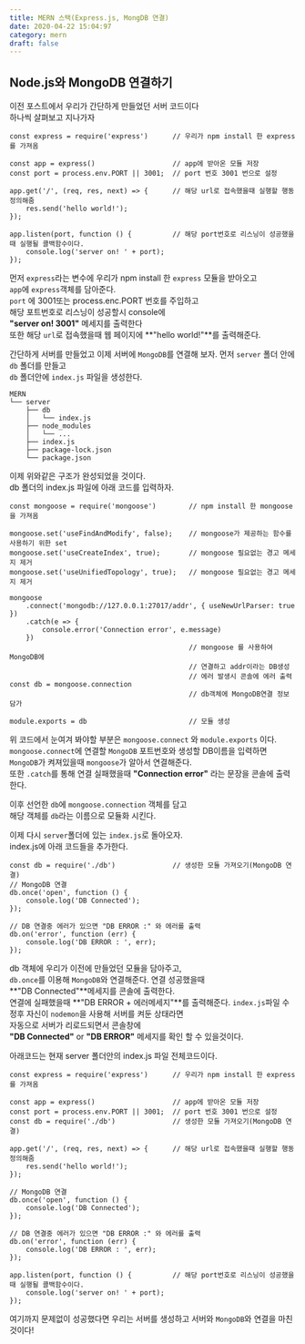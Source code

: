```yaml
---
title: MERN 스택(Express.js, MongDB 연결)
date: 2020-04-22 15:04:97
category: mern
draft: false
---
```


## Node.js와 MongoDB 연결하기
이전 포스트에서 우리가 간단하게 만들었던 서버 코드이다   
하나씩 살펴보고 지나가자

```js{3}
const express = require('express')      // 우리가 npm install 한 express를 가져옴

const app = express()                   // app에 받아온 모듈 저장
const port = process.env.PORT || 3001;  // port 번호 3001 번으로 설정

app.get('/', (req, res, next) => {      // 해당 url로 접속했을때 실행할 행동 정의해줌
    res.send('hello world!');
});

app.listen(port, function () {          // 해당 port번호로 리스닝이 성공했을때 실행될 콜백함수이다.
    console.log('server on! ' + port);
});
```

먼저 `express`라는 변수에 우리가 npm install 한 `express` 모듈을 받아오고   
`app`에 `express`객체를 담아준다.   
`port` 에 3001또는 process.enc.PORT 번호를 주입하고   
해당 포트번호로 리스닝이 성공할시 console에   
**"server on! 3001"** 메세지를 출력한다   
또한 해당 `url`로 접속했을때 웹 페이지에 
**"hello world!"**를 출력해준다.

간단하게 서버를 만들었고 이제 서버에 `MongoDB`를 연결해 보자.
먼저 `server` 폴더 안에 `db` 폴더를 만들고      
`db` 폴더안에 `index.js` 파일을 생성한다.   

```
MERN
└── server
    ├── db
    │   └── index.js
    ├── node_modules
    │   └── ...
    ├── index.js
    ├── package-lock.json
    └── package.json
```
이제 위와같은 구조가 완성되었을 것이다.  
db 폴더의 index.js 파일에 아래 코드를 입력하자.

```js{3}
const mongoose = require('mongoose')        // npm install 한 mongoose 을 가져옴

mongoose.set('useFindAndModify', false);    // mongoose가 제공하는 함수를 사용하기 위한 set
mongoose.set('useCreateIndex', true);       // mongoose 필요없는 경고 메세지 제거
mongoose.set('useUnifiedTopology', true);   // mongoose 필요없는 경고 메세지 제거

mongoose
    .connect('mongodb://127.0.0.1:27017/addr', { useNewUrlParser: true })
    .catch(e => {
        console.error('Connection error', e.message)
    })
                                            // mongoose 를 사용하여 MongoDB에 
                                            // 연결하고 addr이라는 DB생성
                                            // 에러 발생시 콘솔에 에러 출력
const db = mongoose.connection
                                            // db객체에 MongoDB연결 정보 담가

module.exports = db                         // 모듈 생성
```

위 코드에서 눈여겨 봐야할 부분은 `mongoose.connect` 와 `module.exports` 이다.    
`mongoose.connect`에 연결할 `MongoDB` 포트번호와 생성할 DB이름을 입력하면      
`MongoDB`가 켜져있을때 `mongoose`가 알아서 연결해준다.   
또한 `.catch`를 통해 연결 실패했을때 **"Connection error"** 라는 문장을 콘솔에 출력한다.

이후 선언한 `db`에 `mongoose.connection` 객체를 담고   
해당 객체를 `db`라는 이름으로 모듈화 시킨다.

이제 다시 `server`폴더에 있는 `index.js`로 돌아오자.   
index.js에 아래 코드들을 추가한다.   
```js{3}
const db = require('./db')              // 생성한 모듈 가져오기(MongoDB 연결)
// MongoDB 연결
db.once('open', function () {           
    console.log('DB Connected');
});

// DB 연결중 에러가 있으면 "DB ERROR :" 와 에러를 출력
db.on('error', function (err) {
    console.log('DB ERROR : ', err);
});
```
db 객체에 우리가 이전에 만들었던 모듈을 담아주고,   
`db.once`를 이용해 `MongoDB`와 연결해준다. 연결 성공했을때   
**"DB Connected"**메세지를 콘솔에 출력한다.    
연결에 실패했을때 **"DB ERROR + 에러메세지"**를 출력해준다.
`index.js`파일 수정후 자신이 `nodemon`을 사용해 서버를 켜둔 상태라면   
자동으로 서버가 리로드되면서 콘솔창에    
**"DB Connected"** or **"DB ERROR"** 메세지를 확인 할 수 있을것이다.

아래코드는 현재 server 폴더안의 index.js 파일 전체코드이다.   
```js{3}
const express = require('express')      // 우리가 npm install 한 express를 가져옴

const app = express()                   // app에 받아온 모듈 저장
const port = process.env.PORT || 3001;  // port 번호 3001 번으로 설정
const db = require('./db')              // 생성한 모듈 가져오기(MongoDB 연결)

app.get('/', (req, res, next) => {      // 해당 url로 접속했을때 실행할 행동 정의해줌
    res.send('hello world!');
});

// MongoDB 연결
db.once('open', function () {           
    console.log('DB Connected');
});

// DB 연결중 에러가 있으면 "DB ERROR :" 와 에러를 출력
db.on('error', function (err) {
    console.log('DB ERROR : ', err);
});

app.listen(port, function () {          // 해당 port번호로 리스닝이 성공했을때 실행될 콜백함수이다.
    console.log('server on! ' + port);
});

```

여기까지 문제없이 성공했다면 우리는 서버를 생성하고 서버와 `MongoDB`와 연결을 마친것이다!











